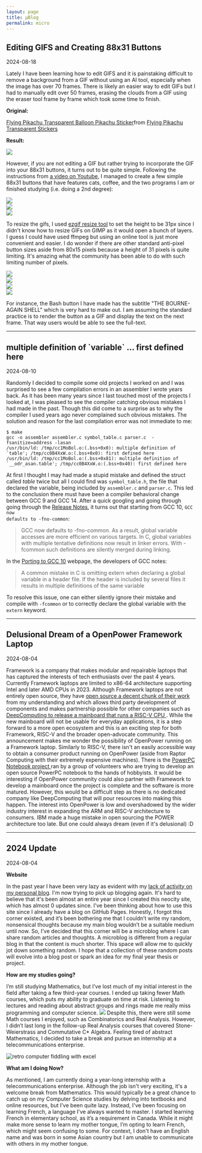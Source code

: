 ```yaml
---
layout: page
title: µBlog
permalink: micro
---
```


<a name = "extern">
<div class = 'bits'><h2 class = 'title'>Editing GIFS and Creating 88x31 Buttons</h2><p class = 'date'>2024-08-18</p>

Lately I have been learning how to edit GIFS and it is painstaking difficult to remove a background from a GIF without using an 
AI tool, especially when the image has over 70 frames. There is likely an easier way to edit GIFs but I had to manually edit over 50 
frames, erasing the clouds from a GIF using the eraser tool frame by frame which took some time to finish. <br/>

<b>Original:</b>

<div class="tenor-gif-embed" data-postid="26494068" data-share-method="host" data-aspect-ratio="2.19178" data-width="100%"><a href="https://tenor.com/view/flying-pikachu-transparent-balloon-pikachu-pokemon-yellow-pikachu-pokemon-gif-26494068">Flying Pikachu Transparent Balloon Pikachu Sticker</a>from <a href="https://tenor.com/search/flying+pikachu+transparent-stickers">Flying Pikachu Transparent Stickers</a></div> <script type="text/javascript" async src="https://tenor.com/embed.js"></script>

<b>Result:</b>

<img src = "{{ site.baseurl }}/assets/gifs/flying-pikachu-3.gif">

However, if you are not editing a GIF 
but rather trying to incorporate the GIF into your 88x31 buttons, it turns out to be quite simple. Following the instructions from 
<a href = "https://www.youtube.com/watch?v=3XfrnY4mb5o">a video on Youtube</a>, I managed to create a few simple 88x31 buttons that have 
features cats, coffee, and the two programs I am or finished studying (i.e. doing a 2nd degree):

<div class = "quick-badges">
<div><img src = "pixel button for coffee" src = "{{ site.baseurl }}/assets/buttons/coffee-powered.gif"></div>
<div><img src = "pixel button for chi cat cs major" src = "{{ site.baseurl }}/assets/buttons/cs-cat.gif"></div>
<div><img src = "pixel button for confused cat in math" src = "{{ site.baseurl }}/assets/buttons/math-major.gif"></div>
</div>

To resize the gifs, I used <a href = "https://ezgif.com/resize">ezgif resize tool</a> to set the height to be 31px since I didn't know 
how to resize GIFs on GIMP as it would open a bunch of layers. I guess I could have used ffmpeg but using an online tool is just more 
convenient and easier. I do wonder if there are other standard anti-pixel button sizes aside from 80x15 pixels because a height of 
31 pixels is quite limiting. It's amazing what the community has been able to do with such limiting number of pixels.

<div class = "quick-badges">
<div><img src = "pixel button for C Programming" src = "{{ site.baseurl }}/assets/buttons/c.png"></div>
<div><img src = "pixel button for Perl" src = "{{ site.baseurl }}/assets/buttons/perl.png"></div>
<div><img src = "pixel button for Bash" src = "{{ site.baseurl }}/assets/buttons/bash.png"></div>
<div><img src = "pixel button for LATEX" src = "{{ site.baseurl }}/assets/buttons/latex.png"></div>
</div>

For instance, the Bash button I have made has the subtitle "THE BOURNE-AGAIN SHELL" which is very hard to make out. I am assuming the standard 
practice is to render the button as a GIF and display the text on the next frame. That way users would be able to see the full-text.

</div>
<hr class = 'bits-hr'/>

<a name = "extern">
<div class = 'bits'><h2 class = 'title'>multiple definition of `variable` ... first defined here</h2><p class = 'date'>2024-08-10</p>
Randomly I decided to compile some old projects I worked on and I was surprised to see a few 
compilation errors in an assembler I wrote years back. As it has been many years since I last touched most of the projects I looked at, I was 
pleased to see the compiler catching obvious mistakes I had made in the past. Though this did come to a surprise as to why the compiler I used 
years ago never complained such obvious mistakes. The solution and reason for the last compilation error was not immediate to me:

<pre><code>$ make
gcc -o assembler assembler.c symbol_table.c parser.c  -fsanitize=address -lasan
/usr/bin/ld: /tmp/cc1MoBol.o:(.bss+0x0): multiple definition of `table'; /tmp/cc0B4XxW.o:(.bss+0x0): first defined here
/usr/bin/ld: /tmp/cc1MoBol.o:(.bss+0x81): multiple definition of `__odr_asan.table'; /tmp/cc0B4XxW.o:(.bss+0x40): first defined here</code></pre>

At first I thought I may had made a stupid mistake and defined the struct called <i>table</i> twice but all I could find was <code>symbol_table.h</code>, the file that declared the variable, 
being included by <code>assembler.c</code> and <code>parser.c</code>. This led to the conclusion there must have been a compiler behavioral change between GCC 9 and 
GCC 14. After a quick googling and going through going through the <a href = "https://gcc.gnu.org/gcc-10/changes.html">Release Notes</a>, it turns out that starting from 
GCC 10, <code>GCC now defaults to -fno-common</code>:

<blockquote>GCC now defaults to -fno-common. As a result, global variable accesses are more efficient on various targets. In C, global variables with multiple tentative definitions now result in linker errors. With -fcommon such definitions are silently merged during linking.
</blockquote>

In the <a href = "https://gcc.gnu.org/gcc-10/porting_to.html">Porting to GCC 10</a> webpage, the developers of GCC notes:

<blockquote>
A common mistake in C is omitting extern when declaring a global variable in a header file. If the header is included by several files it results in multiple definitions of the same variable
</blockquote>

To resolve this issue, one can either silently ignore their mistake and compile with <code>-fcommon</code> or to correctly declare the global variable with the <code>extern</code> keyword.

</div><hr class = 'bits-hr'/>

<a name = "framework-power">
<div class = 'bits'><h2 class = 'title'>Delusional Dream of a OpenPower Framework Laptop</h2><p class = 'date'>2024-08-04</p>
Framework is a company that makes modular and repairable laptops that has captured the interests of tech enthusiasts over the past 4 years. 
Currently Framework laptops are limited to x86-64 architecture supporting Intel and later AMD CPUs in 2023. Although Framework laptops are not 
entirely open source, they have <a href = "https://github.com/FrameworkComputer">open source a decent chunk of their work</a> from my understanding and 
which allows third party development of components and makes partnership possible for other companies such as 
<a href = "https://frame.work/ca/en/blog/introducing-a-new-risc-v-mainboard-from-deepcomputing" alt = "Framework announcement of introducing a RISC-V mainboard">
DeepComputing to release a mainboard that runs a RISC-V CPU
</a>. While the new mainboard will not be usable for everyday applications, it is a step forward to a more open ecosystem and this is an exciting step for both 
Framework, RISC-V and the broader open-advocate community. This announcement makes me wonder the possibility of OpenPower running on a Framework laptop. 
Similarly to RISC-V, there isn't an easily accessible way to obtain a consumer product running on OpenPower (aside from Raptor Computing with their 
extremely expensive machines). There is the 
<a href = "https://www.powerpc-notebook.org/en/" alt = "PowerPC NoteBook Community Page">
PowerPC Notebook project
</a> ran by a group of volunteers who are trying to develop an open source PowerPC notebook to the hands of hobbyists. It would be interesting 
if OpenPower community could also partner with Framework to develop a mainboard once the project is complete and the software is more matured. 
However, this would be a difficult step as there is no dedicated company like DeepComputing that will pour resources into making this happen. 
The interest into OpenPower is low and overshadowed by the wider industry interest in expanding the ARM and RISC-V architecture to consumers. 
IBM made a huge mistake in open sourcing the POWER architecture too late. But one could always dream (even if it's delusional) :D
</div><hr class = 'bits-hr'/>


<a name = "2024-update">
<div class = 'bits'><h2 class = 'title'>2024 Update</h2><p class = 'date'>2024-08-04</p>
<b>Website</b><br/>
<p>
In the past year I have been very lazy as evident with my <a href = "https://zakuarbor.github.io/blog/" alt = "Personal Blog">lack of activity on my personal blog</a>.
I'm now trying to pick up blogging again. It's hard to believe that it's been almost an entire year since I created this neocity site, which has almost 0 updates since. 
I've been thinking about how to use this site since I already have a blog on GitHub Pages. Honestly, I forgot this corner existed, and it’s been bothering me that I couldn’t write my random, nonsensical thoughts because my main blog wouldn’t be a suitable medium until now.
So, I’ve decided that this corner will be a microblog where I can share random articles and thoughts. A microblog is different from a regular blog in that the content is much shorter. This space will allow me to quickly jot down something random. I hope that a collection of these random posts will evolve into a blog post or spark an idea for my final year thesis or project.
<p/>

<b>How are my studies going?</b><br/>
<p>
I’m still studying Mathematics, but I’ve lost much of my initial interest in the field after taking a few third-year courses. 
I ended up taking fewer Math courses, which puts my ability to graduate on time at risk. 
Listening to lectures and reading about abstract groups and rings made me really miss programming and computer science. 
<img src = "{{site.baseurl}}/assets/gifs/onion/study-confused.gif"/>
Despite this, there were still some Math courses I enjoyed, such as Combinatorics and Real Analysis. 
However, I didn’t last long in the follow-up Real Analysis courses that covered Stone-Weierstrass and Commutative C* Algebra. 
Feeling tired of abstract Mathematics, I decided to take a break and pursue an internship at a telecommunications enterprise.</p>

<img src = "{{ site.baseurl }}/assets/gifs/graph-retro-computer.webp" alt = "retro computer fiddling with excel"/>

<b>What am I doing Now?</b><br/>
<p>As mentioned, I am currently doing a year-long internship with a telecommunications enterprise. Although the job isn't very exciting, it's a welcome break from Mathematics. This would typically be a great chance to catch up on my Computer Science studies by delving into textbooks and online resources, but I’ve been quite lazy. Instead, I've been focusing on learning French, a language I've always wanted to master. I started learning French in elementary school, as it’s a requirement in Canada. While it might make more sense to learn my mother tongue, I’m opting to learn French, which might seem confusing to some. For context, I don't have an English name and was born in some Asian country but I am unable to communicate with others in my mother tongue.</p>

